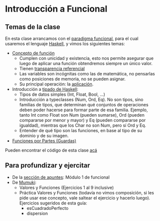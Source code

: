 # Introducción a Funcional

## Temas de la clase

En esta clase arrancamos con el [paradigma funcional](http://wiki.uqbar.org/wiki/articles/paradigma-funcional.html), 
para el cual usaremos el lenguaje [Haskell](https://pdep.com.ar/software/software-haskell), 
y vimos los siguientes temas:
- [Concepto de función](http://wiki.uqbar.org/wiki/articles/concepto-de-funcion.html)
  - Cumplen con unicidad y existencia, esto nos permite asegurar que luego de aplicar una función obtendremos siempre un único valor.
  - Tienen [transparencia referencial](http://wiki.uqbar.org/wiki/articles/transparencia-referencial--efecto-de-lado-y-asignacion-destructiva.html)
  - Las variables son incógnitas como las de matemática, no pensarlas como posiciones de memoria, no se pueden asignar.
  - Su principal operación: la [aplicación](http://wiki.uqbar.org/wiki/articles/aplicacion.html).
- Introducción a [tipado de Haskell](http://wiki.uqbar.org/wiki/articles/tipos-de-haskell.html):
  - Tipos de datos simples (Int, Float, Bool, ...)
  - Introducción a typeclasses (Num, Ord, Eq). No son tipos, sino familias de tipos, que determinan qué conjuntos de operaciones deben poder hacerse para formar parte de esa familia. Ejemplo, tanto Int como Float son Num (pueden sumarse), Ord (pueden compararse por menor y mayor) y Eq (pueden compararse por igualdad), mientras que los Char no son Num, pero sí Ord y Eq.
  - Entender de qué tipo son las funciones, en base al tipo de su dominio y de su imagen.
- [Funciones por Partes (Guardas)](http://wiki.uqbar.org/wiki/articles/funciones-por-partes.html)

Pueden encontrar el código de esta clase [acá](https://github.com/pdep-mit/ejemplos-de-clase-haskell/blob/master/clase1.hs)

## Para profundizar y ejercitar

- De la [sección de apuntes](www.pdep.com.ar/material/apuntes): Módulo 1 de funcional
- De [Mumuki](https://mumuki.io/chapters/82-programacion-funcional):
  - Valores y Funciones (Ejercicios 1 al 9 inclusive)
  - Práctica Valores y Funciones (todavía no vimos composición, si les pide usar ese concepto, vale saltear el ejercicio y hacerlo luego). Ejercicios sugeridos de esta guía:
    - esCuadradoPerfecto
    - dispersion
